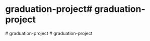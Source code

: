 # graduation-project#   g r a d u a t i o n - p r o j e c t  
 #   g r a d u a t i o n - p r o j e c t  
 # graduation-project
